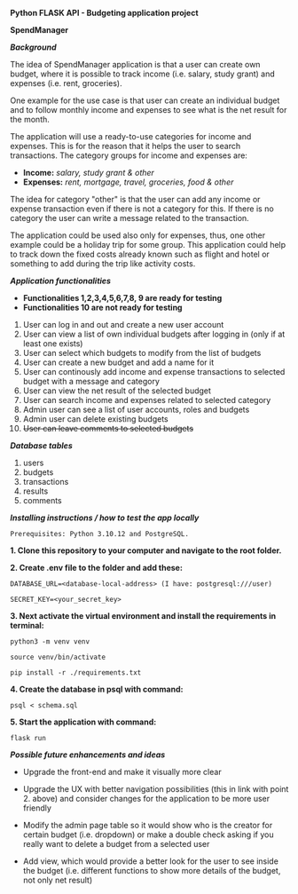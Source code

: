 **Python FLASK API - Budgeting application project**

**SpendManager**

***Background***

The idea of SpendManager application is that a user can create own budget, where it is possible to track income (i.e. salary, study grant) and expenses (i.e. rent, groceries).

One example for the use case is that user can create an individual budget and to follow monthly income and expenses to see what is the net result for the month. 

The application will use a ready-to-use categories for income and expenses. This is for the reason that it helps the user to search transactions. The category groups for income and expenses are:

- **Income:** *salary, study grant & other*
- **Expenses:** *rent, mortgage, travel, groceries, food & other*

The idea for category "other" is that the user can add any income or expense transaction even if there is not a category for this. If there is no category the user can write a message related to the transaction.

The application could be used also only for expenses, thus, one other example could be a holiday trip for some group. This application could help to track down the fixed costs already known such as flight and hotel or something to add during the trip like activity costs.

***Application functionalities*** 

- **Functionalities 1,2,3,4,5,6,7,8, 9 are ready for testing**
- **Functionalities 10 are not ready for testing**

1. User can log in and out and create a new user account
2. User can view a list of own individual budgets after logging in (only if at least one exists)
3. User can select which budgets to modify from the list of budgets
4. User can create a new budget and add a name for it
5. User can continously add income and expense transactions to selected budget with a message and category
6. User can view the net result of the selected budget
7. User can search income and expenses related to selected category 
8. Admin user can see a list of user accounts, roles and budgets
9. Admin user can delete existing budgets
10. ~~User can leave comments to selected budgets~~

***Database tables***

1. users
2. budgets
3. transactions
4. results
5. comments

***Installing instructions / how to test the app locally***
```
Prerequisites: Python 3.10.12 and PostgreSQL.
```
**1. Clone this repository to your computer and navigate to the root folder.**

**2. Create .env file to the folder and add these:**
```
DATABASE_URL=<database-local-address> (I have: postgresql:///user)
```
```
SECRET_KEY=<your_secret_key>
```

**3. Next activate the virtual environment and install the requirements in terminal:**
```
python3 -m venv venv
```
```
source venv/bin/activate
```
```
pip install -r ./requirements.txt
```

**4. Create the database in psql with command:**
```
psql < schema.sql
```

**5. Start the application with command:**

```
flask run
```

***Possible future enhancements and ideas***

- Upgrade the front-end and make it visually more clear 
  
- Upgrade the UX with better navigation possibilities (this in link with point 2. above) and consider changes for the application to be more user friendly
  
- Modify the admin page table so it would show who is the creator for certain budget (i.e. dropdown) or make a double check asking if you really want to delete a budget from a selected user
  
- Add view, which would provide a better look for the user to see inside the budget (i.e. different functions to show more details of the budget, not only net result)